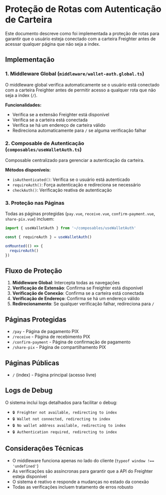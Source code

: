 # Proteção de Rotas com Autenticação de Carteira

Este documento descreve como foi implementada a proteção de rotas para garantir que o usuário esteja conectado com a carteira Freighter antes de acessar qualquer página que não seja a index.

## Implementação

### 1. Middleware Global (`middleware/wallet-auth.global.ts`)

O middleware global verifica automaticamente se o usuário está conectado com a carteira Freighter antes de permitir acesso a qualquer rota que não seja a index (`/`).

**Funcionalidades:**
- Verifica se a extensão Freighter está disponível
- Verifica se a carteira está conectada
- Verifica se há um endereço de carteira válido
- Redireciona automaticamente para `/` se alguma verificação falhar

### 2. Composable de Autenticação (`composables/useWalletAuth.ts`)

Composable centralizado para gerenciar a autenticação da carteira.

**Métodos disponíveis:**
- `isAuthenticated()`: Verifica se o usuário está autenticado
- `requireAuth()`: Força autenticação e redireciona se necessário
- `checkAuth()`: Verificação reativa de autenticação

### 3. Proteção nas Páginas

Todas as páginas protegidas (`pay.vue`, `receive.vue`, `confirm-payment.vue`, `share-pix.vue`) incluem:

```javascript
import { useWalletAuth } from '~/composables/useWalletAuth'

const { requireAuth } = useWalletAuth()

onMounted(() => {
  requireAuth()
})
```

## Fluxo de Proteção

1. **Middleware Global**: Intercepta todas as navegações
2. **Verificação de Extensão**: Confirma se Freighter está disponível
3. **Verificação de Conexão**: Confirma se a carteira está conectada
4. **Verificação de Endereço**: Confirma se há um endereço válido
5. **Redirecionamento**: Se qualquer verificação falhar, redireciona para `/`

## Páginas Protegidas

- `/pay` - Página de pagamento PIX
- `/receive` - Página de recebimento PIX
- `/confirm-payment` - Página de confirmação de pagamento
- `/share-pix` - Página de compartilhamento PIX

## Páginas Públicas

- `/` (index) - Página principal (acesso livre)

## Logs de Debug

O sistema inclui logs detalhados para facilitar o debug:

- `🔒 Freighter not available, redirecting to index`
- `🔒 Wallet not connected, redirecting to index`
- `🔒 No wallet address available, redirecting to index`
- `🔒 Authentication required, redirecting to index`

## Considerações Técnicas

- O middleware funciona apenas no lado do cliente (`typeof window !== 'undefined'`)
- As verificações são assíncronas para garantir que a API do Freighter esteja disponível
- O sistema é reativo e responde a mudanças no estado da conexão
- Todas as verificações incluem tratamento de erros robusto
